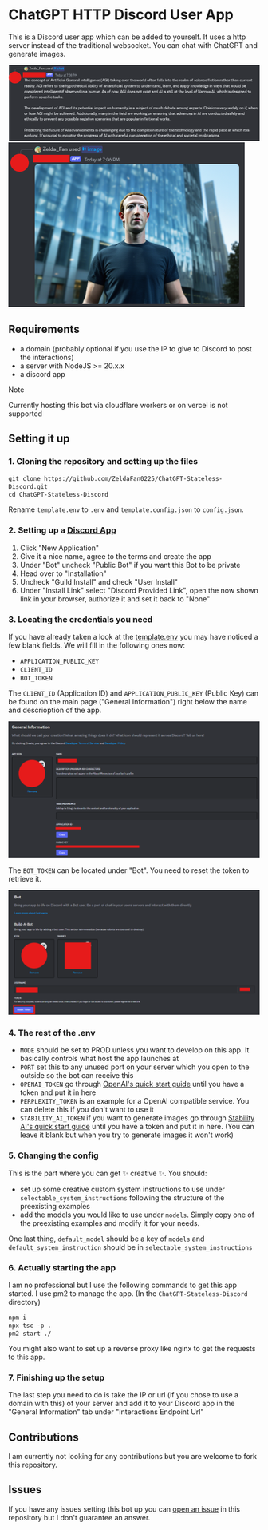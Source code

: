 # ChatGPT HTTP Discord User App

This is a Discord user app which can be added to yourself.
It uses a http server instead of the traditional websocket.
You can chat with ChatGPT and generate images.

![Chat](images/image4.png)
![Images](images/image3.png)

## Requirements
- a domain (probably optional if you use the IP to give to Discord to post the interactions)
- a server with NodeJS >= 20.x.x
- a discord app

> [!NOTE]
> Currently hosting this bot via cloudflare workers or on vercel is not supported

## Setting it up


### 1. Cloning the repository and setting up the files

```console
git clone https://github.com/ZeldaFan0225/ChatGPT-Stateless-Discord.git
cd ChatGPT-Stateless-Discord
```

Rename `template.env` to `.env` and `template.config.json` to `config.json`.

### 2. Setting up a [Discord App](https://discord.com/developers/applications)

1) Click "New Application"
2) Give it a nice name, agree to the terms and create the app
3) Under "Bot" uncheck "Public Bot" if you want this Bot to be private
4) Head over to "Installation"
5) Uncheck "Guild Install" and check "User Install"
6) Under "Install Link" select "Discord Provided Link", open the now shown link in your browser, authorize it and set it back to "None"

### 3. Locating the credentials you need

If you have already taken a look at the [template.env](https://github.com/ZeldaFan0225/ChatGPT-Stateless-Discord/blob/main/template.env) you may have noticed a few blank fields. We will fill in the following ones now:

- `APPLICATION_PUBLIC_KEY`
- `CLIENT_ID`
- `BOT_TOKEN`

The `CLIENT_ID` (Application ID) and `APPLICATION_PUBLIC_KEY` (Public Key) can be found on the main page ("General Information") right below the name and descrioption of the app.

![General Information](images/image.png)

The `BOT_TOKEN` can be located under "Bot". You need to reset the token to retrieve it.

![Bot](images/image2.png)

### 4. The rest of the .env

- `MODE` should be set to PROD unless you want to develop on this app. It basically controls what host the app launches at
- `PORT` set this to any unused port on your server which you open to the outside so the bot can receive this 
- `OPENAI_TOKEN` go through [OpenAI's quick start guide](https://platform.openai.com/docs/quickstart) until you have a token and put it in here
- `PERPLEXITY_TOKEN` is an example for a OpenAI compatible service. You can delete this if you don't want to use it
- `STABILITY_AI_TOKEN` if you want to generate images go through [Stability AI's quick start guide](https://platform.stability.ai/docs/getting-started) until you have a token and put it in here. (You can leave it blank but when you try to generate images it won't work)

### 5. Changing the config

This is the part where you can get ✨ creative ✨.
You should:
- set up some creative custom system instructions to use under `selectable_system_instructions` following the structure of the preexisting examples
- add the models you would like to use under `models`. Simply copy one of the preexisting examples and modify it for your needs.

One last thing, `default_model` should be a key of `models` and `default_system_instruction` should be in `selectable_system_instructions`

### 6. Actually starting the app

I am no professional but I use the following commands to get this app started. I use pm2 to manage the app.
(In the `ChatGPT-Stateless-Discord` directory)
```console
npm i
npx tsc -p .
pm2 start ./
```

You might also want to set up a reverse proxy like nginx to get the requests to this app.

### 7. Finishing up the setup

The last step you need to do is take the IP or url (if you chose to use a domain with this) of your server and add it to your Discord app in the "General Information" tab under "Interactions Endpoint Url"

## Contributions

I am currently not looking for any contributions but you are welcome to fork this repository.

## Issues

If you have any issues setting this bot up you can [open an issue](https://github.com/ZeldaFan0225/ChatGPT-Stateless-Discord/issues/new) in this repository but I don't guarantee an answer.
